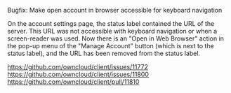 Bugfix: Make open account in browser accessible for keyboard navigation

On the account settings page, the status label contained the URL of the
server. This URL was not accessible with keyboard navigation or when a
screen-reader was used. Now there is an "Open in Web Browser" action in
the pop-up menu of the "Manage Account" button (which is next to the
status label), and the URL has been removed from the status label.

https://github.com/owncloud/client/issues/11772
https://github.com/owncloud/client/issues/11800
https://github.com/owncloud/client/pull/11810
